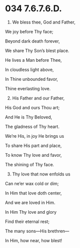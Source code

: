 # 034 7.6.7.6.D.

1.  We bless thee, God and Father,

We joy before Thy face;

Beyond dark death forever,

We share Thy Son’s blest place.

He lives a Man before Thee,

In cloudless light above,

In Thine unbounded favor,

Thine everlasting love.

2.  His Father and our Father,

His God and ours Thou art;

And He is Thy Beloved,

The gladness of Thy heart.

We’re His, in joy He brings us

To share His part and place,

To know Thy love and favor,

The shining of Thy face.

3.  Thy love that now enfolds us

Can ne’er wax cold or dim;

In Him that love doth center,

And we are loved in Him.

In Him Thy love and glory

Find their eternal rest;

The many sons—His brethren—

In Him, how near, how blest!

